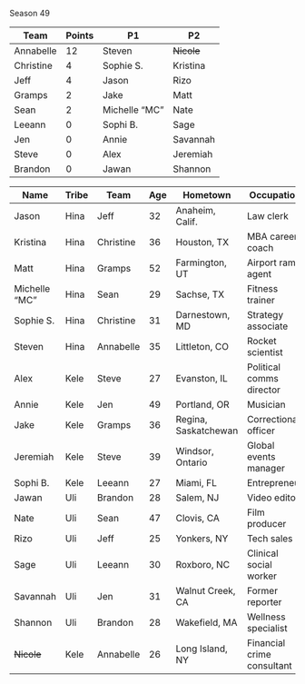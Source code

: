 Season 49

|Team|Points|P1|P2
| -------- | -------- | -------- | -------- |
| Annabelle | 12 | Steven | ~~Nicole~~ |
| Christine | 4 | Sophie S. | Kristina |
| Jeff | 4 | Jason | Rizo |
| Gramps | 2 | Jake | Matt |
| Sean | 2 | Michelle “MC” | Nate |
| Leeann | 0  | Sophi B. | Sage |
| Jen | 0 | Annie | Savannah |
| Steve | 0 | Alex | Jeremiah |
| Brandon | 0  | Jawan | Shannon |



| Name | Tribe | Team | Age | Hometown | Occupation |
| -------- | -------- | -------- | -------- | ----- | ----- |
|Jason|Hina|Jeff|32|Anaheim, Calif.|Law clerk|
|Kristina|Hina|Christine|36|Houston, TX|MBA career coach|
|Matt|Hina|Gramps|52|Farmington, UT|Airport ramp agent|
|Michelle “MC”|Hina|Sean|29|Sachse, TX|Fitness trainer|
|Sophie S.|Hina|Christine|31|Darnestown, MD|Strategy associate|
|Steven|Hina|Annabelle|35|Littleton, CO|Rocket scientist|
|Alex|Kele|Steve|27|Evanston, IL|Political comms director|
|Annie|Kele|Jen|49|Portland, OR|Musician|
|Jake|Kele|Gramps|36|Regina, Saskatchewan|Correctional officer|
|Jeremiah|Kele|Steve|39|Windsor, Ontario|Global events manager|
|Sophi B.|Kele|Leeann|27|Miami, FL|Entrepreneur|
|Jawan|Uli|Brandon|28|Salem, NJ|Video editor|
|Nate|Uli|Sean|47|Clovis, CA|Film producer|
|Rizo|Uli|Jeff|25|Yonkers, NY|Tech sales|
|Sage|Uli|Leeann|30|Roxboro, NC|Clinical social worker|
|Savannah|Uli|Jen|31|Walnut Creek, CA|Former reporter|
|Shannon|Uli|Brandon|28|Wakefield, MA|Wellness specialist|
|~~Nicole~~|Kele|Annabelle|26|Long Island, NY|Financial crime consultant|
